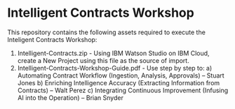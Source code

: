 # Intelligent Contracts Workshop
This repository contains the following assets required to execute the Inteligent Contracts Workshop:
1) Intelligent-Contracts.zip - Using IBM Watson Studio on IBM Cloud, create a New Project using this file as the source of import.
2) Intelligent-Contracts-Workshop-Guide.pdf - Use step by step to:
  a) Automating Contract Workflow (Ingestion, Analysis, Approvals) – Stuart Jones 
  b) Enriching Intelligence Accuracy (Extracting Information from Contracts) – Walt Perez
  c) Integrating Continuous Improvement (Infusing AI into the Operation) – Brian Snyder
